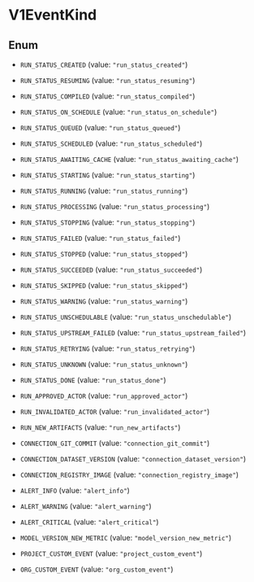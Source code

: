 

# V1EventKind

## Enum


* `RUN_STATUS_CREATED` (value: `"run_status_created"`)

* `RUN_STATUS_RESUMING` (value: `"run_status_resuming"`)

* `RUN_STATUS_COMPILED` (value: `"run_status_compiled"`)

* `RUN_STATUS_ON_SCHEDULE` (value: `"run_status_on_schedule"`)

* `RUN_STATUS_QUEUED` (value: `"run_status_queued"`)

* `RUN_STATUS_SCHEDULED` (value: `"run_status_scheduled"`)

* `RUN_STATUS_AWAITING_CACHE` (value: `"run_status_awaiting_cache"`)

* `RUN_STATUS_STARTING` (value: `"run_status_starting"`)

* `RUN_STATUS_RUNNING` (value: `"run_status_running"`)

* `RUN_STATUS_PROCESSING` (value: `"run_status_processing"`)

* `RUN_STATUS_STOPPING` (value: `"run_status_stopping"`)

* `RUN_STATUS_FAILED` (value: `"run_status_failed"`)

* `RUN_STATUS_STOPPED` (value: `"run_status_stopped"`)

* `RUN_STATUS_SUCCEEDED` (value: `"run_status_succeeded"`)

* `RUN_STATUS_SKIPPED` (value: `"run_status_skipped"`)

* `RUN_STATUS_WARNING` (value: `"run_status_warning"`)

* `RUN_STATUS_UNSCHEDULABLE` (value: `"run_status_unschedulable"`)

* `RUN_STATUS_UPSTREAM_FAILED` (value: `"run_status_upstream_failed"`)

* `RUN_STATUS_RETRYING` (value: `"run_status_retrying"`)

* `RUN_STATUS_UNKNOWN` (value: `"run_status_unknown"`)

* `RUN_STATUS_DONE` (value: `"run_status_done"`)

* `RUN_APPROVED_ACTOR` (value: `"run_approved_actor"`)

* `RUN_INVALIDATED_ACTOR` (value: `"run_invalidated_actor"`)

* `RUN_NEW_ARTIFACTS` (value: `"run_new_artifacts"`)

* `CONNECTION_GIT_COMMIT` (value: `"connection_git_commit"`)

* `CONNECTION_DATASET_VERSION` (value: `"connection_dataset_version"`)

* `CONNECTION_REGISTRY_IMAGE` (value: `"connection_registry_image"`)

* `ALERT_INFO` (value: `"alert_info"`)

* `ALERT_WARNING` (value: `"alert_warning"`)

* `ALERT_CRITICAL` (value: `"alert_critical"`)

* `MODEL_VERSION_NEW_METRIC` (value: `"model_version_new_metric"`)

* `PROJECT_CUSTOM_EVENT` (value: `"project_custom_event"`)

* `ORG_CUSTOM_EVENT` (value: `"org_custom_event"`)



